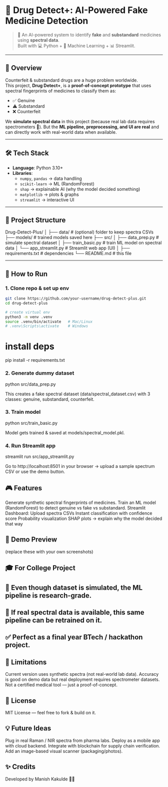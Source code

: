 # 💊 Drug Detect+: AI-Powered Fake Medicine Detection

> 🚀 An AI-powered system to identify **fake** and **substandard** medicines using **spectral data**.  
> Built with 💻 Python + 🤖 Machine Learning + 📊 Streamlit.  

---

## 🌟 Overview
Counterfeit & substandard drugs are a huge problem worldwide.  
This project, **Drug Detect+**, is a **proof-of-concept prototype** that uses spectral fingerprints of medicines to classify them as:

- ✅ Genuine  
- ⚠️ Substandard  
- ❌ Counterfeit  

We **simulate spectral data** in this project (because real lab data requires spectrometers 🧪). But the **ML pipeline, preprocessing, and UI are real** and can directly work with real-world data when available.

---

## 🛠️ Tech Stack
- **Language**: Python 3.10+  
- **Libraries**:  
  - `numpy`, `pandas` → data handling  
  - `scikit-learn` → ML (RandomForest)  
  - `shap` → explainable AI (why the model decided something)  
  - `matplotlib` → plots & graphs  
  - `streamlit` → interactive UI  

---

## 📂 Project Structure

Drug-Detect-Plus/
│
├── data/ # (optional) folder to keep spectra CSVs
├── models/ # trained models saved here
├── src/
│ ├── data_prep.py # simulate spectral dataset
│ ├── train_basic.py # train ML model on spectral data
│ └── app_streamlit.py # Streamlit web app (UI)
│
├── requirements.txt # dependencies
└── README.md # this file


---

## 🚀 How to Run
### 1. Clone repo & set up env
```bash
git clone https://github.com/your-username/drug-detect-plus.git
cd drug-detect-plus

# create virtual env
python3 -m venv .venv
source .venv/bin/activate   # Mac/Linux
# .venv\Scripts\activate    # Windows

```

# install deps
pip install -r requirements.txt

### 2. Generate dummy dataset
python src/data_prep.py

This creates a fake spectral dataset (data/spectral_dataset.csv) with 3 classes: genuine, substandard, counterfeit.

### 3. Train model
python src/train_basic.py

Model gets trained & saved at models/spectral_model.pkl.

### 4. Run Streamlit app
streamlit run src/app_streamlit.py

Go to http://localhost:8501 in your browser → upload a sample spectrum CSV or use the demo button.

## 🎮 Features
Generate synthetic spectral fingerprints of medicines.
Train an ML model (RandomForest) to detect genuine vs fake vs substandard.
Streamlit Dashboard:
Upload spectra CSVs
Instant classification with confidence score
Probability visualization
SHAP plots → explain why the model decided that way

## 📸 Demo Preview
(replace these with your own screenshots)

## 🎓 For College Project

## 🔬 Even though dataset is simulated, the ML pipeline is research-grade.

## 🧪 If real spectral data is available, this same pipeline can be retrained on it.

## ✅ Perfect as a final year BTech / hackathon project.

## 📌 Limitations
Current version uses synthetic spectra (not real-world lab data).
Accuracy is good on demo data but real deployment requires spectrometer datasets.
Not a certified medical tool — just a proof-of-concept.

## 📜 License
MIT License — feel free to fork & build on it.

## 💡 Future Ideas
Plug in real Raman / NIR spectra from pharma labs.
Deploy as a mobile app with cloud backend.
Integrate with blockchain for supply chain verification.
Add an image-based visual scanner (packaging/photos).

## ✨ Credits
Developed by Manish Kakulde 🧑‍💻